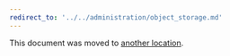 ```yaml
---
redirect_to: '../../administration/object_storage.md'
---
```


This document was moved to [another location](../../administration/object_storage.md).
